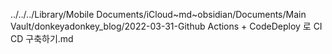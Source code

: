 ../../../Library/Mobile Documents/iCloud~md~obsidian/Documents/Main Vault/donkeyadonkey_blog/2022-03-31-Github Actions + CodeDeploy 로 CI CD 구축하기.md